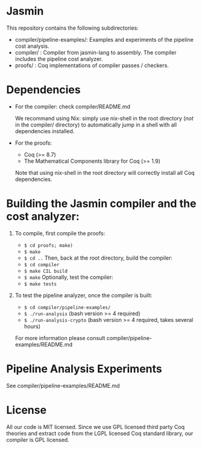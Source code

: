 # Jasmin

This repository contains the following subdirectories:

- compiler/pipeline-examples/: Examples and experiments of the
  pipeline cost analysis.
- compiler/ : Compiler from jasmin-lang to assembly.
  The compiler includes the pipeline cost analyzer.
- proofs/ : Coq implementations of compiler passes / checkers.

# Dependencies

- For the compiler: check compiler/README.md

  We recommand using Nix: simply use nix-shell in the root directory
  (*not* in the compiler/ directory) to automatically jump in a shell
  with all dependencies installed.
- For the proofs:
  + Coq (>= 8.7)
  + The Mathematical Components library for Coq (>= 1.9)

  Note that using nix-shell in the root directory will correctly install all
  Coq dependencies.

# Building the Jasmin compiler and the cost analyzer:

1. To compile, first compile the proofs:
   - `$ cd proofs; make)`
   - `$ make`
   - `$ cd ..`
   Then, back at the root directory, build the compiler:    
   - `$ cd compiler`
   - `$ make CIL build`
   - `$ make`
   Optionally, test the compiler:
   - `$ make tests`
2. To test the pipeline analyzer, once the compiler is built:
   - `$ cd compiler/pipeline-examples/`
   - `$ ./run-analysis` (bash version >= 4 required)
   - `$ ./run-analysis-crypto` (bash version >= 4 required, takes several hours)
   
   For more information please consult compiler/pipeline-examples/README.md

# Pipeline Analysis Experiments

See compiler/pipeline-examples/README.md

# License

All our code is MIT licensed. Since we use GPL licensed third party Coq
theories and extract code from the LGPL licensed Coq standard library,
our compiler is GPL licensed.
